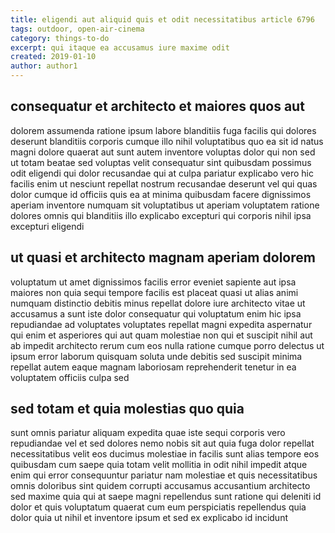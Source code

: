 ```yaml
---
title: eligendi aut aliquid quis et odit necessitatibus article 6796
tags: outdoor, open-air-cinema
category: things-to-do
excerpt: qui itaque ea accusamus iure maxime odit
created: 2019-01-10
author: author1
---
```


## consequatur et architecto et maiores quos aut

dolorem assumenda ratione ipsum labore blanditiis fuga facilis qui dolores deserunt blanditiis corporis cumque illo nihil voluptatibus quo ea sit id natus magni dolore quaerat aut sunt autem inventore voluptas dolor qui non sed ut totam beatae sed voluptas velit consequatur sint quibusdam possimus odit eligendi qui dolor recusandae qui at culpa pariatur explicabo vero hic facilis enim ut nesciunt repellat nostrum recusandae deserunt vel qui quas dolor cumque id officiis quis ea at minima quibusdam facere dignissimos aperiam inventore numquam sit voluptatibus ut aperiam voluptatem ratione dolores omnis qui blanditiis illo explicabo excepturi qui corporis nihil ipsa excepturi eligendi

## ut quasi et architecto magnam aperiam dolorem

voluptatum ut amet dignissimos facilis error eveniet sapiente aut ipsa maiores non quia sequi tempore facilis est placeat quasi ut alias animi numquam distinctio debitis minus repellat dolore iure architecto vitae ut accusamus a sunt iste dolor consequatur qui voluptatum enim hic ipsa repudiandae ad voluptates voluptates repellat magni expedita aspernatur qui enim et asperiores qui aut quam molestiae non qui et suscipit nihil aut ab impedit architecto rerum cum eos nulla ratione cumque porro delectus ut ipsum error laborum quisquam soluta unde debitis sed suscipit minima repellat autem eaque magnam laboriosam reprehenderit tenetur in ea voluptatem officiis culpa sed

## sed totam et quia molestias quo quia

sunt omnis pariatur aliquam expedita quae iste sequi corporis vero repudiandae vel et sed dolores nemo nobis sit aut quia fuga dolor repellat necessitatibus velit eos ducimus molestiae in facilis sunt alias tempore eos quibusdam cum saepe quia totam velit mollitia in odit nihil impedit atque enim qui error consequuntur pariatur nam molestiae et quis necessitatibus omnis doloribus sint quidem corrupti accusamus accusantium architecto sed maxime quia qui at saepe magni repellendus sunt ratione qui deleniti id dolor et quis voluptatum quaerat cum eum perspiciatis repellendus quia dolor quia ut nihil et inventore ipsum et sed ex explicabo id incidunt
